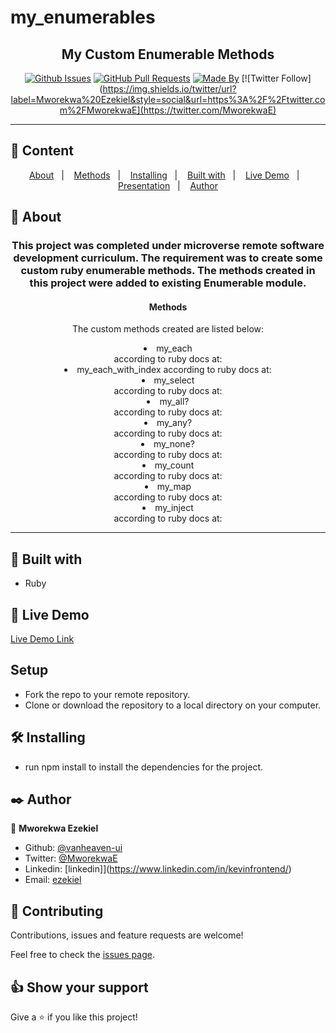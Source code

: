 # my_enumerables

<h2 align="center">My Custom Enumerable Methods</h2>

<div align="center">

[![Github Issues](https://img.shields.io/badge/GitHub-Issues-orange)](https://github.com/vanheaven-ui/my_enumerables/issues)
[![GitHub Pull Requests](https://img.shields.io/badge/GitHub-Pull%20Requests-blue)](https://github.com/vanheaven-ui/my_enumerables/pulls)
[![Made By](https://img.shields.io/badge/Made%20By-Kevin%20Alves-brightgreen)](https://github.com/vanheaven-ui)
[![Twitter Follow](https://img.shields.io/twitter/url?label=Mworekwa%20Ezekiel&style=social&url=https%3A%2F%2Ftwitter.com%2FMworekwaE](https://twitter.com/MworekwaE)

</div>

---

## 📝 Content
<p align="center">
<a href="#about">About</a>&nbsp;&nbsp;&nbsp;|&nbsp;&nbsp;&nbsp;
<a href="#about">Methods</a>&nbsp;&nbsp;&nbsp;|&nbsp;&nbsp;&nbsp;
<a href="#ins">Installing</a>&nbsp;&nbsp;&nbsp;|&nbsp;&nbsp;&nbsp;
<a href="#with">Built with</a>&nbsp;&nbsp;&nbsp;|&nbsp;&nbsp;&nbsp;
<a href="#ldl">Live Demo</a>&nbsp;&nbsp;&nbsp;|&nbsp;&nbsp;&nbsp;
<a href="#prtn">Presentation</a>&nbsp;&nbsp;&nbsp;|&nbsp;&nbsp;&nbsp;
<a href="#author">Author</a>
</p>


## 🧐 About <a name = "about"></a>
<h3 align="center">This project was completed under microverse remote software development curriculum. The requirement was to create some custom ruby enumerable methods. The methods created in this project were added to existing Enumerable module. </h3>

<div align = "center">
<h4>Methods</h4>
<p>The custom methods created are listed below:</p>
<li>my_each</li><span> according to ruby docs at:<a href=""></a></span>
<li>my_each_with_index</</li><span> according to ruby docs at:<a href=""></a></span>
<li>my_select</li><span> according to ruby docs at:<a href=""></a></span>
<li>my_all?</li><span> according to ruby docs at:<a href="https://ruby-doc.org/core-2.7.1/Enumerable.html#method-i-all-3F"></a></span>
<li>my_any?</li><span> according to ruby docs at:<a href=""></a></span>
<li>my_none?</li><span> according to ruby docs at:<a href=""></a></span>
<li>my_count</li><span> according to ruby docs at:<a href=""></a></span>
<li>my_map</li><span> according to ruby docs at:<a href=""></a></span>
<li>my_inject</li><span> according to ruby docs at:<a href=""></a></span>
</div>



---

## 🔧 Built with<a name = "built_using"></a>

- Ruby

## 🔴 Live Demo <a name = "live-demo"></a>

[Live Demo Link](https://repl.it/@vanheavenui/myrubyenumerables#main.rb)

## Setup

- Fork the repo to your remote repository.
- Clone or download the repository to a local directory on your computer.

## 🛠 Installing <a name = "installing"></a>

- run npm install to install the dependencies for the project.

## ✒️  Author <a name = "author"></a>

👤 **Mworekwa Ezekiel**

- Github: [@vanheaven-ui](https://github.com/kevinfrontend)
- Twitter: [@MworekwaE](https://twitter.com/kevinfrontend)
- Linkedin: [linkedin]](https://www.linkedin.com/in/kevinfrontend/)
- Email: [ezekiel](mailto:vanheaven6@gmail.com)

## 🤝 Contributing

Contributions, issues and feature requests are welcome!

Feel free to check the [issues page](https://github.com/vanheaven-ui/my_enumerables/issues).


## 👍 Show your support

Give a ⭐️ if you like this project!



